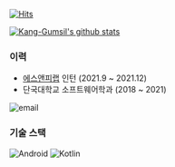 <!-- ![header](https://capsule-render.vercel.app/api?type=rect&color=timeGradient&height=156&section=header&text=Kang%20Gumsil&fontSize=84&animation=blink&fontAlignY=28&fontAlign=81) -->

[![Hits](https://hits.seeyoufarm.com/api/count/incr/badge.svg?url=https%3A%2F%2Fgithub.com%2FKang-Gumsil&count_bg=%2379C83D&title_bg=%23555555&icon=&icon_color=%23E7E7E7&title=hits&edge_flat=false)](https://hits.seeyoufarm.com)

[![Kang-Gumsil's github stats](https://github-readme-stats.vercel.app/api?username=Kang-Gumsil)](https://github.com/junilhwang)
  
### 이력
* [에스앤피랩](https://www.snplab.io/) 인턴 (2021.9 ~ 2021.12)
* 단국대학교 소프트웨어학과 (2018 ~ 2021)

![email](https://img.shields.io/badge/kanggumsil@naver.com-E89E00?logo=messenger&logoColor=FFFFFF)

### 기술 스택
![Android](https://img.shields.io/badge/Android-7BC245) ![Kotlin](https://img.shields.io/badge/Kotlin-4287F5)
